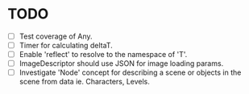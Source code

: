 # TODO

- [ ] Test coverage of Any.
- [ ] Timer for calculating deltaT.
- [ ] Enable 'reflect<T>' to resolve to the namespace of 'T'.
- [ ] ImageDescriptor should use JSON for image loading params.
- [ ] Investigate 'Node' concept for describing a scene or objects in the scene from data ie. Characters, Levels.
